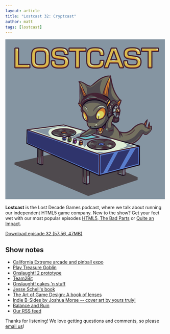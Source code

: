 ```yaml
---
layout: article
title: "Lostcast 32: Cryptcast"
author: matt
tags: [lostcast]
---
```

<div class="full-frame">
	<img alt="Lostcast logo" src="/media/images/lostcast/500x500.jpg">
</div>

**Lostcast** is the Lost Decade Games podcast, where we talk about running our independent HTML5 game company. New to the show? Get your feet wet with our most popular episodes [HTML5, The Bad Parts](/lostcast-episode-7-html5-the-bad-parts/) or [Quite an Impact](/lostcast-episode-14-quite-an-impact/).

<a class="download-podcast" href="http://media.lostdecadegames.com/lostcast/lostcast_32.mp3">
	Download episode 32 (57:56, 47MB)
</a>

## Show notes

* [California Extreme arcade and pinball expo](http://www.caextreme.org/)
* [Play Treasure Goblin](http://treasuregoblin.lostdecadegames.com/)
* [Onslaught! 2 prototype](http://www.lostdecadegames.com/play-the-onslaught-2-prototype-from-late-2010/)
* [Team2Bit](http://www.team2bit.com/)
* [Onslaught! cakes 'n stuff](http://www.lostdecadegames.com/choc-onslaught/)
* [Jesse Schell's book](http://artofgamedesign.com/)
* [The Art of Game Design: A book of lenses](http://artofgamedesign.com/)
* [Indie B-Sides by Joshua Morse -- cover art by yours truly!](http://joshuamorse.bandcamp.com/album/indie-b-side-vol-1)
* [Balance and Ruin](http://ff6.ocremix.org/)
* [Our RSS feed](http://www.lostdecadegames.com/rss.xml)

Thanks for listening! We love getting questions and comments, so please [email us](mailto:hello@lostdecadegames.com)!
